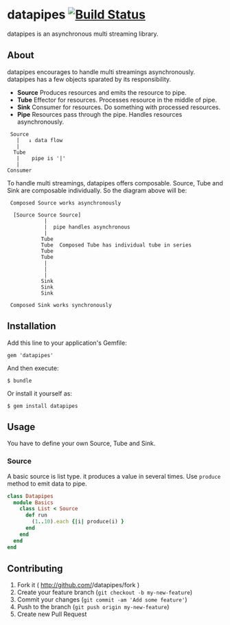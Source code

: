datapipes [![Build Status](https://travis-ci.org/taiki45/datapipes.svg?branch=master)](https://travis-ci.org/taiki45/datapipes)
=========
datapipes is an asynchronous multi streaming library.

## About
datapipes encourages to handle multi streamings asynchronously. datapipes has
a few objects sparated by its responsibility.

- __Source__ Produces resources and emits the resource to pipe.
- __Tube__ Effector for resources. Processes resource in the middle of pipe.
- __Sink__ Consumer for resources. Do something with processed resources.
- __Pipe__ Resources pass through the pipe. Handles resources asynchronously.

```
 Source
   |   ↓ data flow
   |
  Tube
   |    pipe is '|'
   |
Consumer
```

To handle multi streamings, datapipes offers composable. Source, Tube and Sink
are composable individually. So the diagram above will be:

```
 Composed Source works asynchronously

  [Source Source Source]
            |
            |  pipe handles asynchronous
            |
           Tube
           Tube  Composed Tube has individual tube in series
           Tube
           Tube
            |
            |
            |
           Sink
           Sink
           Sink

 Composed Sink works synchronously
```

## Installation

Add this line to your application's Gemfile:

    gem 'datapipes'

And then execute:

    $ bundle

Or install it yourself as:

    $ gem install datapipes

## Usage
You have to define your own Source, Tube and Sink.

### Source
A basic source is list type. it produces a value in several times.
Use `produce` method to emit data to pipe.

```ruby
class Datapipes
  module Basics
    class List < Source
      def run
        (1..10).each {|i| produce(i) }
      end
    end
  end
end
```

## Contributing

1. Fork it ( http://github.com/<my-github-username>/datapipes/fork )
2. Create your feature branch (`git checkout -b my-new-feature`)
3. Commit your changes (`git commit -am 'Add some feature'`)
4. Push to the branch (`git push origin my-new-feature`)
5. Create new Pull Request
